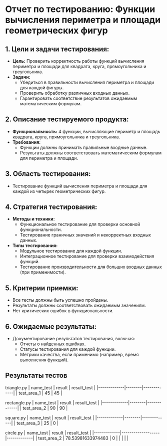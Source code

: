 # Отчет по тестированию: Функции вычисления периметра и площади геометрических фигур

## 1. Цели и задачи тестирования:
- **Цель:** Проверить корректность работы функций вычисления периметра и площади для квадрата, круга, прямоугольника и треугольника.
- **Задачи:**
  - Убедиться в правильности вычисления периметра и площади для каждой фигуры.
  - Проверить обработку различных входных данных.
  - Гарантировать соответствие результатов ожидаемым математическим формулам.

## 2. Описание тестируемого продукта:
- **Функциональность:** 4 функции, вычисляющие периметр и площадь квадрата, круга, прямоугольника и треугольника.
- **Требования:** 
  - Функции должны принимать правильные входные данные.
  - Результаты должны соответствовать математическим формулам для периметра и площади.

## 3. Область тестирования:
- Тестирование функций вычисления периметра и площади для каждой из четырех геометрических фигур.

## 4. Стратегия тестирования:
- **Методы и техники:** 
  - Функциональное тестирование для проверки основной функциональности.
  - Тестирование граничных значений и некорректных входных данных.
- **Типы тестирования:**
  - Модульное тестирование для каждой функции.
  - Интеграционное тестирование для проверки взаимодействия функций.
  - Тестирование производительности для больших входных данных (при применимости).
   
## 5. Критерии приемки:
- Все тесты должны быть успешно пройдены.
- Результаты должны соответствовать ожидаемым значениям.
- Нет критических ошибок в функциональности.

## 6. Ожидаемые результаты:
- Документирование результатов тестирования, включая:
  - Отчеты о найденных ошибках.
  - Статусы тестирования для каждой функции.
  - Метрики качества, если применимо (например, время выполнения функций).

## Результаты тестов
triangle.py
| name_test   | result | result_test |
|-------------|--------|-------------|
| test_area_1 | 45     | 45          |

rectangle.py
| name_test   | result | result_test |
|-------------|--------|-------------|
| test_area_2 | 90     | 90          |

square.py
| name_test   | result | result_test |
|-------------|--------|-------------|
| test_area_3 | 25     | 0           |

circle.py
| name_test   | result            | result_test |
|-------------|-------------------|-------------|
| test_area_2 | 78.53981633974483 | 0           |
|             |                   |             |